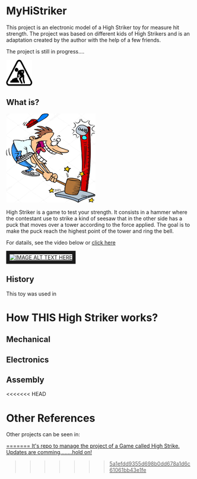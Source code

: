 
# MyHiStriker

This project is an electronic model of a High Striker toy for measure hit strength. The project was based on different kids of High Strikers and is an adaptation created by the author with the help of a few friends. 

The project is still in progress....

<img width="70" height="70" src="https://github.com/lluchiari/MyHiStriker/raw/master/images/in_progress.png" />


## What is?

<img width="240" height="240" src="https://github.com/lluchiari/MyHiStriker/raw/master/images/img1.jpg" />

High Striker is a game to test your strength. It consists in a hammer where the contestant use to strike a kind of seesaw that in the other side has a puck that moves over a tower according to the force applied. The goal is to make the puck reach the highest point of the tower and ring the bell.

For datails, see the video below or [click here](https://youtu.be/iCO8CMlc4_0)

<a href="http://www.youtube.com/watch?feature=player_embedded&v=iCO8CMlc4_0
" target="_blank"><img src="http://img.youtube.com/vi/iCO8CMlc4_0/0.jpg" 
alt="IMAGE ALT TEXT HERE" width="240" height="180" border="9" /></a>


## History
This toy was used in 

# How THIS High Striker works?

## Mechanical

## Electronics

## Assembly


<<<<<<< HEAD
# Other References

Other projects can be seen in:

<a href="http://www.jmillerid.com/wordpress/tag/hi-striker/" />



=======
It's repo to manage the project of a Game called High Strike.
Updates are comming........hold on!

<!--stackedit_data:
eyJoaXN0b3J5IjpbLTE2NzkxNzA3MDJdfQ==
-->
>>>>>>> 5a1efdd9355d698b0dd678a1d6c61061bb43e1fe
<!--stackedit_data:
eyJoaXN0b3J5IjpbMTA0NDgxNzI0NSwtMTYwMTE5OTI5NV19
-->